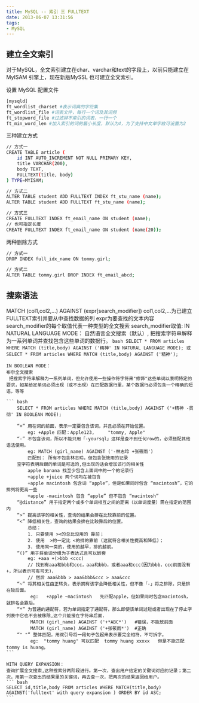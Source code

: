 ```yaml
---
title: MySQL -- 索引 三 FULLTEXT
date: 2013-06-07 13:31:56
tags:
- MySQL
---
```


## 建立全文索引
对于MySQL，全文索引建立在char、varchar和text的字段上，以前只能建立在 MyISAM 引擎上，现在新版MySSL 也可建立全文索引。

设置 MySQL 配置文件
``` bash
[mysqld]
ft_wordlist_charset #表示词典的字符集
ft_wordlist_file #词表文件，每行一个词及其词频
ft_stopword_file #过滤掉不索引的词表，一行一个
ft_min_word_len #加入索引的词的最小长度，默认为4，为了支持中文单字故可设置为2
```
三种建立方式
``` bash
// 方式一
CREATE TABLE article ( 
    id INT AUTO_INCREMENT NOT NULL PRIMARY KEY, 
    title VARCHAR(200), 
    body TEXT, 
    FULLTEXT(title, body) 
) TYPE=MYISAM;

// 方式二
ALTER TABLE student ADD FULLTEXT INDEX ft_stu_name (name);
ALTER TABLE student ADD FULLTEXT ft_stu_name (name);

// 方式三
CREATE FULLTEXT INDEX ft_email_name ON student (name);
// 也可指定长度
CREATE FULLTEXT INDEX ft_email_name ON student (name(20));
``` 

两种删除方式
``` bash
// 方式一
DROP INDEX full_idx_name ON tommy.girl;

// 方式二
ALTER TABLE tommy.girl DROP INDEX ft_email_abcd;
```

## 搜索语法
MATCH (col1,col2,…) AGAINST (expr[search_modifier])
  col1,col2,…为已建立FULLTEXT索引并要从中查找数据的列
  expr为要查找的文本内容
  search_modifier的每个取值代表一种类型的全文搜索
  search_modifier取值:
    IN NATURAL LANGUAGE MODE：
    自然语言全文搜索（默认）, 把搜索字符串解释为一系列单词并查找包含这些单词的数据行。
    ``` bash
    SELECT * FROM articles WHERE MATCH (title,body) AGAINST ('精神' IN NATURAL LANGUAGE MODE);
    或
    SELECT * FROM articles WHERE MATCH (title,body) AGAINST ('精神');
    ```

    IN BOOLEAN MODE：
    布尔全文搜索
     把搜索字符串解释为一系列单词，但允许使用一些操作符字符来"修饰"这些单词以表明特定的要求，如某给定单词必须出现（或不出现）在匹配数据行里，某个数据行必须包含一个精确的短语，等等

    ``` bash
    	SELECT * FROM articles WHERE MATCH (title,body) AGAINST ('+精神 -贯彻' IN BOOLEAN MODE);

        “+” 用在词的前面，表示一定要包含该词，并且必须在开始位置。
            eg: +Apple 匹配：Apple123,     "tommy, Apple"
	    “-” 不包含该词，所以不能只用「-yoursql」这样是查不到任何row的，必须搭配其他语法使用。
        	eg: MATCH (girl_name) AGAINST ('-林志玲 +张筱雨')
          	匹配到： 所有不包含林志玲，但包含张筱雨的记录 
	    空字符表明后跟的单词是可选的,但出现的话会增加该行的相关性
            apple banana 找至少包含上面词中的一个的记录行
         	+apple +juice 两个词均在被包含
         	+apple macintosh 包含词 “apple”，但是如果同时包含 “macintosh”，它的排列将更高一些
         	+apple -macintosh 包含 “apple” 但不包含 “macintosh”
	    “@distance” 用于指定两个或多个单词相互之间的距离（以单词度量）需在指定的范围内
	    “>” 提高该字的相关性，查询的结果会排在比较靠前的位置。
	    “<” 降低相关性，查询的结果会排在比较靠后的位置。
	    	总结：
	    	1. 只要使用 ><的总比没用的 靠前；
            2. 使用  >的一定比 <的排的靠前 (这就符合相关性提高和降低)；
            3. 使用同一类的，使用的越早，排的越前。
	    “()” 用于将单词分组为子表达式且可以嵌套
	    	eg: +aaa +(>bbb <ccc) 
	    	// 找到有aaa和bbb和ccc，aaa和bbb，或者aaa和ccc(因为bbb，ccc前面没有+，所以表示可有可无)，
            // 然后 aaa&bbb > aaa&bbb&ccc > aaa&ccc
	    “~” 将其相关性由正转负，表示拥有该字会降低相关性，但不像「-」将之排除，只是排在较后面。
	    	 eg:   +apple ~macintosh   先匹配apple，但如果同时包含macintosh，就排名会靠后。
	    “*” 为普通的通配符，若为单词指定了通配符，那么即使该单词过短或者出现在了停止字列表中它也不会被移除,这个只能接在字符串后面.
             MATCH (girl_name) AGAINST ('+*ABC*')   #错误，不能放前面
             MATCH (girl_name) AGAINST ('+张筱雨*')  #正确
	    “" "” 整体匹配，用双引号将一段句子包起来表示要完全相符，不可拆字。 
             eg:  "tommy huang" 可以匹配  tommy huang xxxxx   但是不能匹配  tommy is huang。
    ```

    WITH QUERY EXPANSION：
    查询扩展全文搜索,这种搜索分两阶段进行。第一次，查出用户给定的关键词对应的记录；第二次，用第一次查出的结果里的关键词，再去查一次，把两次的结果返回给用户。
    ``` bash
    SELECT id,title,body FROM articles WHERE MATCH(title,body) AGAINST('fulltext' with query expansion ) ORDER BY id ASC;
    ```
